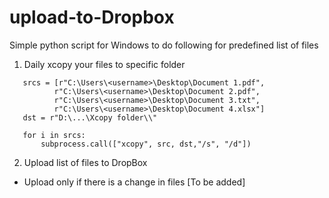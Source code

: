 # upload-to-Dropbox

Simple python script for Windows to do following for predefined list of files


1. Daily xcopy your files to specific folder
```import subprocess
   srcs = [r"C:\Users\<username>\Desktop\Document 1.pdf",
          r"C:\Users\<username>\Desktop\Document 2.pdf",
          r"C:\Users\<username>\Desktop\Document 3.txt",
          r"C:\Users\<username>\Desktop\Document 4.xlsx"]
   dst = r"D:\...\Xcopy folder\\"

   for i in srcs:
       subprocess.call(["xcopy", src, dst,"/s", "/d"])
```
2. Upload list of files to DropBox
  * Upload only if there is a change in files [To be added]

